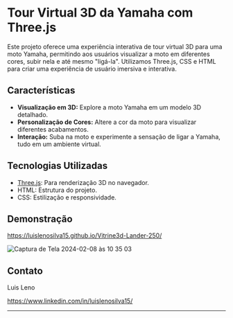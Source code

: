 # Tour Virtual 3D da Yamaha com Three.js

Este projeto oferece uma experiência interativa de tour virtual 3D para uma moto Yamaha, permitindo aos usuários visualizar a moto em diferentes cores, subir nela e até mesmo "ligá-la". Utilizamos Three.js, CSS e HTML para criar uma experiência de usuário imersiva e interativa.

## Características

- **Visualização em 3D:** Explore a moto Yamaha em um modelo 3D detalhado.
- **Personalização de Cores:** Altere a cor da moto para visualizar diferentes acabamentos.
- **Interação:** Suba na moto e experimente a sensação de ligar a Yamaha, tudo em um ambiente virtual.

## Tecnologias Utilizadas

- [Three.js](https://threejs.org/): Para renderização 3D no navegador.
- HTML: Estrutura do projeto.
- CSS: Estilização e responsividade.

## Demonstração

https://luislenosilva15.github.io/Vitrine3d-Lander-250/

![Captura de Tela 2024-02-08 às 10 35 03](https://github.com/luislenosilva15/Vitrine3d-Lander-250/assets/45435291/1877a730-4ce8-49a3-9506-8bd2d816e2a7)

## Contato

Luis Leno

https://www.linkedin.com/in/luislenosilva15/

---
